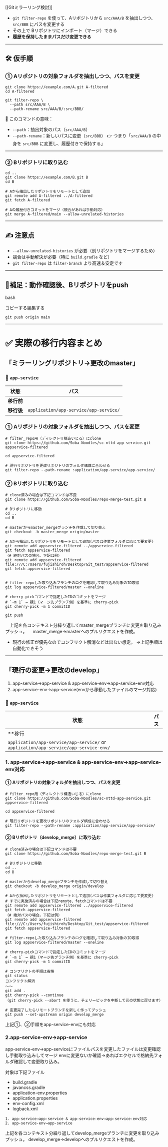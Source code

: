 [[Gitミラーリング検討]]
- `git filter-repo` を使って、Aリポジトリから `src/AAA/B` を抽出しつつ、`src/BBB` にパスを変更する
- その上で Bリポジトリにインポート（マージ）できる
- **履歴を保持したままパスだけ変更できる**
---
## 🛠️ 仮手順

### ① Aリポジトリの対象フォルダを抽出しつつ、パスを変更

```
git clone https://example.com/A.git A-filtered
cd A-filtered

git filter-repo \
  --path src/AAA/B \
  --path-rename src/AAA/B/:src/BBB/

```

📌 このコマンドの意味：

- `--path`：抽出対象のパス（`src/AAA/B`）
- `--path-rename`：新しいパスに変更（`src/BBB`）
👉 つまり「`src/AAA/B` の中身を `src/BBB` に変更し、履歴付きで保持する」

---

### ② Bリポジトリに取り込む

```
cd ..
git clone https://example.com/B.git B
cd B

# Aから抽出したリポジトリをリモートとして追加
git remote add A-filtered ../A-filtered
git fetch A-filtered

# Aの履歴付きコミットをマージ（競合があれば手動対応）
git merge A-filtered/main --allow-unrelated-histories

```

---

## ✍️ 注意点

- `--allow-unrelated-histories` が必要（別リポジトリをマージするため）
- 競合は手動解決が必要（特に `build.gradle` など）
- `git filter-repo` は `filter-branch` より高速＆安定です

---

## 🧪補足：動作確認後、Bリポジトリをpush

bash

コピーする編集する

`git push origin main`

---

# ✅ 実際の移行内容まとめ

## 「ミラーリングリポジトリ→更改のmaster」
### 📁 `app-service`

| 状態      | パス                                     |
| ------- | -------------------------------------- |
| **移行前** |                                        |
| **移行後** | `application/app-service/app-service/` |
### ① Aリポジトリの対象フォルダを抽出しつつ、パスを変更
```
# filter_repo用（ディレクトリ構造いじる）にclone
git clone https://github.com/Soba-Noodles/sc-nttd-app-service.git appservice-filtered

cd appservice-filtered

# 現行リポジトリを更改リポジトリのフォルダ構成に合わせる
git filter-repo --path-rename :application/app-service/app-service/
```


### ② Bリポジトリに取り込む

```
# clone済みの場合は下記コマンドは不要
git clone https://github.com/Soba-Noodles/repo-merge-test.git B

# Bリポジトリに移動
cd ..
cd B

# masterからmaster_mergeブランチを作成して切り替え
git checkout -b master_merge origin/master

# Aから抽出したリポジトリをリモートとして追加(パスは作業フォルダに応じて要変更)
git remote add appservice-filtered ../appservice-filtered
git fetch appservice-filtered
（# 絶対パスの場合。下記は例）
git remote add appservice-filtered file:///C:/Users/fujishiroh/Desktop/Git_test/appservice-filtered
git fetch appservice-filtered


# filter-repoした取り込みブランチのログを確認して取り込み対象のID取得
git log appservice-filtered/master --oneline

# cherry-pickコマンドで指定したIDのコミットをマージ
# `-m 1` → 親1（マージ先ブランチ側）を基準に cherry-pick
git cherry-pick -m 1 commitID

git push
```

　上記を各コンテキスト分繰り返してmaster_mergeブランチに変更を取り込みプッシュ。
　master_merge→masterへのプルリクエストを作成。

- 現行の修正が優先なのでコンフリクト解消などは出ない想定。
  →上記手順は自動化できそう

---

## 「現行の変更→更改のdevelop」

 1. app-service→app-service & app-service-env→app-service-env対応
 2. app-service-env→app-service(envから移動したファイルのマージ対応)
### 📁 `app-service`

| 状態                                                                                   | パス  |
| ------------------------------------------------------------------------------------ | --- |
| **移行                                                                                 |     |
| `application/app-service/app-service/` or `application/app-service/app-service-env/` |     |

### 1. app-service→app-service & app-service-env→app-service-env対応
#### ① Aリポジトリの対象フォルダを抽出しつつ、パスを変更
```
# filter_repo用（ディレクトリ構造いじる）にclone
git clone https://github.com/Soba-Noodles/sc-nttd-app-service.git appservice-filtered

cd appservice-filtered

# 現行リポジトリを更改リポジトリのフォルダ構成に合わせる
git filter-repo --path-rename :application/app-service/app-service/
```


#### ② Bリポジトリ（develop_merge）に取り込む

```
# clone済みの場合は下記コマンドは不要
git clone https://github.com/Soba-Noodles/repo-merge-test.git B

# Bリポジトリに移動
cd ..
cd B

# masterからdevelop_mergeブランチを作成して切り替え
git checkout -b develop_merge origin/develop

# Aから抽出したリポジトリをリモートとして追加(パスは作業フォルダに応じて要変更)
# すでに実施済みの場合は下記remote、fetchコマンドは不要
git remote add appservice-filtered ../appservice-filtered
git fetch appservice-filtered
（# 絶対パスの場合。下記は例）
git remote add appservice-filtered file:///C:/Users/fujishiroh/Desktop/Git_test/appservice-filtered
git fetch appservice-filtered

# filter-repoした取り込みブランチのログを確認して取り込み対象のID取得
git log appservice-filtered/master --oneline

# cherry-pickコマンドで指定したIDのコミットをマージ
# `-m 1` → 親1（マージ先ブランチ側）を基準に cherry-pick
git cherry-pick -m 1 commitID

# コンフリクトの手順は省略
git status
コンフリクト解消
～～
git add .
git cherry-pick --continue
（git cherry-pick --abort を使うと、チェリーピックを中断して元の状態に戻せます）

# 変更完了したらリモートブランチを新しく作ってプッシュ
git push --set-upstream origin develop_merge

```
上記①、②手順をapp-service-envにも対応

### 2.app-service-env→app-service

app-service-env→app-serviceにファイルパスを変更したファイルは変更確認し手動取り込みしてマージ
envに変更ないか確認→あればエクセルで格納先フォルダ確認して変更取り込み。

対象は下記ファイル
- build.gradle
- javancss.gradle
- application-env.properties
- application.properties
- env-config.xml
- logback.xml


```
1. app-service→app-service & app-service-env→app-service-env対応
2. app-service-env→app-service
```
上記を各コンテキスト分繰り返してdevelop_mergeブランチに変更を取り込みプッシュ。
develop_merge→developへのプルリクエストを作成。
